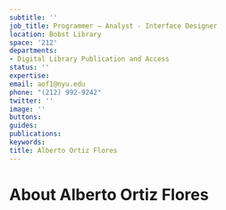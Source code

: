 ```yaml
---
subtitle: ''
job_title: Programmer – Analyst - Interface Designer
location: Bobst Library
space: '212'
departments:
- Digital Library Publication and Access
status: ''
expertise: 
email: aof1@nyu.edu
phone: "(212) 992-9242"
twitter: ''
image: ''
buttons: 
guides: 
publications: 
keywords: 
title: Alberto Ortiz Flores
---
```


# About Alberto Ortiz Flores